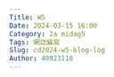 ```yaml
---
Title: W5
Date: 2024-03-15 16:00
Category: 2a midag5
Tags: 網誌編寫
Slug: cd2024-w5-blog-log
Author: 40923118
---
```




<!-- PELICAN_END_SUMMARY -->


<p>
<script src="https://unpkg.com/three@0.144.0/build/three.js" type="text/javascript"></script>
  